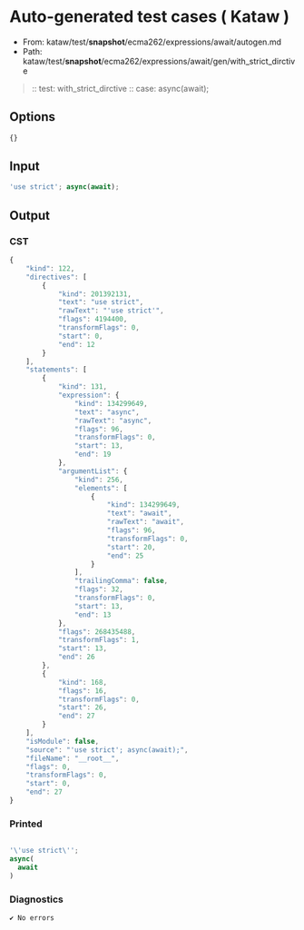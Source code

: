 # Auto-generated test cases ( Kataw )
- From: kataw/test/__snapshot__/ecma262/expressions/await/autogen.md
- Path: kataw/test/__snapshot__/ecma262/expressions/await/gen/with_strict_dirctive
> :: test: with_strict_dirctive
> :: case: async(await);
## Options

`````js
{}
`````
## Input

`````js
'use strict'; async(await);
`````
## Output

### CST

```javascript
{
    "kind": 122,
    "directives": [
        {
            "kind": 201392131,
            "text": "use strict",
            "rawText": "'use strict'",
            "flags": 4194400,
            "transformFlags": 0,
            "start": 0,
            "end": 12
        }
    ],
    "statements": [
        {
            "kind": 131,
            "expression": {
                "kind": 134299649,
                "text": "async",
                "rawText": "async",
                "flags": 96,
                "transformFlags": 0,
                "start": 13,
                "end": 19
            },
            "argumentList": {
                "kind": 256,
                "elements": [
                    {
                        "kind": 134299649,
                        "text": "await",
                        "rawText": "await",
                        "flags": 96,
                        "transformFlags": 0,
                        "start": 20,
                        "end": 25
                    }
                ],
                "trailingComma": false,
                "flags": 32,
                "transformFlags": 0,
                "start": 13,
                "end": 13
            },
            "flags": 268435488,
            "transformFlags": 1,
            "start": 13,
            "end": 26
        },
        {
            "kind": 168,
            "flags": 16,
            "transformFlags": 0,
            "start": 26,
            "end": 27
        }
    ],
    "isModule": false,
    "source": "'use strict'; async(await);",
    "fileName": "__root__",
    "flags": 0,
    "transformFlags": 0,
    "start": 0,
    "end": 27
}
```

### Printed

```javascript

'\'use strict\'';
async(
  await
)
```

### Diagnostics

```javascript
✔ No errors
```

